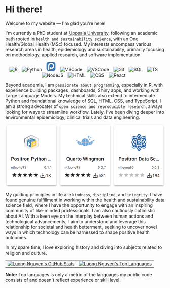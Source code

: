 # Hi there!

Welcome to my website — I'm glad you're here!

I'm currently a PhD student at [Uppsala University](https://www.uu.se/en/contact-and-organisation/staff?query=N21-1055), following an academic path rooted in `health and sustainability science`, with an One Health/Global Health (MSc) focused. My interests encompass various research areas in health, epidemiology and sustainability, primarily focusing on methodology, applied research, and software implementation.

<p align="center" style="margin: 0em 0;"> <img src="https://cdn.jsdelivr.net/gh/devicons/devicon/icons/r/r-plain.svg" alt="R" width="30px" style="padding-right:10px;"/> <img src="https://cdn.jsdelivr.net/gh/devicons/devicon/icons/python/python-plain.svg" alt="Python" width="30px" style="padding-right:10px;"/> <img src="https://raw.githubusercontent.com/posit-dev/positron-website/c38de11c12f6eea13b16601e12b93d207650ce6d/_extensions/posit-dev/posit-docs/assets/images/positron-icon.svg" alt="Positron" width="30px" style="padding-right:10px;"/> <img src="https://cdn.jsdelivr.net/gh/devicons/devicon/icons/vscode/vscode-original.svg" alt="VSCode" width="30px" style="padding-right:10px;"/> <img src="https://cdn.jsdelivr.net/gh/devicons/devicon/icons/rstudio/rstudio-original.svg" alt="VSCode" width="30px" style="padding-right:10px;"/> <img src="https://cdn.jsdelivr.net/gh/devicons/devicon/icons/git/git-original.svg" alt="Git" width="30px" style="padding-right:10px;"/>  <img src="https://cdn.jsdelivr.net/gh/devicons/devicon/icons/mysql/mysql-original.svg" alt="SQL" width="30px" style="padding-right:10px;"/> <img src="https://cdn.jsdelivr.net/gh/devicons/devicon/icons/typescript/typescript-plain.svg" alt="TS" width="30px" style="padding-right:10px;"/> <img src="https://cdn.jsdelivr.net/gh/devicons/devicon/icons/nodejs/nodejs-original.svg" alt="NodeJS" width="30px" style="padding-right:10px;"/> <img src="https://cdn.jsdelivr.net/gh/devicons/devicon/icons/html5/html5-original.svg" alt="HTML" width="30px" style="padding-right:10px;"/> <img src="https://cdn.jsdelivr.net/gh/devicons/devicon/icons/css3/css3-original.svg" alt="CSS" width="30px" style="padding-right:10px;"/> <img src="https://cdn.jsdelivr.net/gh/devicons/devicon/icons/react/react-original.svg" alt="React" width="30px" style="padding-right:10px;"/> </p>

Beyond academia, I am `passionate about programming`, especially in R, with experience building packages, dashboards, Shiny apps, and working with Large Language Models. My technical skills also extend to intermediate Python and foundational knowledge of SQL, HTML, CSS, and TypeScript. I am a strong advocater of `open science and reproducible research`, always looking for ways to streamline workflow. Lately, I’ve been diving deeper into environmental epidemiology, clinical trials and data engineering.

![](assets/img/extensions.png)

My guiding principles in life are `kindness`, `discipline`, and `integrity`. I have found genuine fulfillment in working within the health and sustainability data science field, where I have the opportunity to engage with an inspiring community of like-minded professionals. I am also cautiously optimistic about AI. With a keen eye on the interplay between human actions and technological advancements, I aim to understand and leverage this relationship for societal and health betterment, seeking to uncover novel ways in which technology can be harnessed to shape positive health outcomes.

In my spare time, I love exploring history and diving into subjects related to religion and culture.

<table>
  <tr>
    <td>
      <a href="https://github.com/anuraghazra/github-readme-stats">
        <img
          src="https://github-readme-stats-wdme.vercel.app/api?username=ntluong95&theme=react&text_color=7cc0e2&title_color=7cc0e2&show_icons=true&icon_color=ff9fe1&hide_border=true"
          alt="Luong Nguyen's GitHub Stats"
          height="180"
        />
      </a>
    </td>
    <td>
      <a href="https://github.com/anuraghazra/github-readme-stats">
        <img
          src="https://github-readme-stats-wdme.vercel.app/api/top-langs/?username=ntluong95&layout=compact&theme=react&text_color=7cc0e2&title_color=7cc0e2&hide_border=true&hide=shell,css,html"
          alt="Luong Nguyen's Top Languages"
          height="180"
        />
      </a>
    </td>
  </tr>
</table>

<b>Note:</b> Top languages is only a metric of the languages my public code consists of and doesn't reflect experience or skill level.
